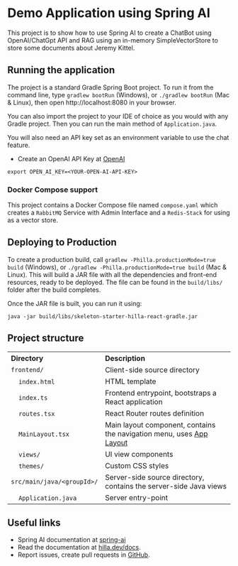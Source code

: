 # Demo Application using Spring AI

This project is to show how to use Spring AI to create a ChatBot using OpenAI/ChatGpt API and RAG using an in-memory
SimpleVectorStore to store some documents about Jeremy Kittel.

## Running the application

The project is a standard Gradle Spring Boot project.
To run it from the command line, type `gradlew bootRun` (Windows), or `./gradlew bootRun` (Mac & Linux), then
open http://localhost:8080 in your browser.

You can also import the project to your IDE of choice as you would with any Gradle project.
Then you can run the main method of `Application.java`.

You will also need an API key set as an environment variable to use the chat feature.

- Create an OpenAI API Key at [OpenAI](https://platform.openai.com/api-keys)

```text
export OPEN_AI_KEY=<YOUR-OPEN-AI-API-KEY>
```

### Docker Compose support

This project contains a Docker Compose file named `compose.yaml`
which creates a `RabbitMQ` Service with Admin Interface and a `Redis-Stack` for using as a vector store.

## Deploying to Production

To create a production build, call `gradlew -Philla.productionMode=true build` (Windows),
or `./gradlew -Philla.productionMode=true build` (Mac & Linux).
This will build a JAR file with all the dependencies and front-end resources, ready to be deployed.
The file can be found in the `build/libs/` folder after the build completes.

Once the JAR file is built, you can run it using:

`java -jar build/libs/skeleton-starter-hilla-react-gradle.jar`

## Project structure

<table style="width:100%; text-align: left;">
  <tr><th>Directory</th><th>Description</th></tr>
  <tr><td><code>frontend/</code></td><td>Client-side source directory</td></tr>
  <tr><td>&nbsp;&nbsp;&nbsp;&nbsp;<code>index.html</code></td><td>HTML template</td></tr>
  <tr><td>&nbsp;&nbsp;&nbsp;&nbsp;<code>index.ts</code></td><td>Frontend 
entrypoint, bootstraps a React application</td></tr>
  <tr><td>&nbsp;&nbsp;&nbsp;&nbsp;<code>routes.tsx</code></td><td>React Router routes definition</td></tr>
  <tr><td>&nbsp;&nbsp;&nbsp;&nbsp;<code>MainLayout.tsx</code></td><td>Main 
layout component, contains the navigation menu, uses <a href="https://hilla.dev/docs/react/components/app-layout">
App Layout</a></td></tr>
  <tr><td>&nbsp;&nbsp;&nbsp;&nbsp;<code>views/</code></td><td>UI view 
components</td></tr>
  <tr><td>&nbsp;&nbsp;&nbsp;&nbsp;<code>themes/</code></td><td>Custom  
CSS styles</td></tr>
  <tr><td><code>src/main/java/&lt;groupId&gt;/</code></td><td>Server-side 
source directory, contains the server-side Java views</td></tr>
  <tr><td>&nbsp;&nbsp;&nbsp;&nbsp;<code>Application.java</code></td><td>Server entry-point</td></tr>
</table>

## Useful links

- Spring AI documentation at [spring-ai](https://docs.spring.io/spring-ai/reference/index.html)
- Read the documentation at [hilla.dev/docs](https://hilla.dev/docs/).
- Report issues, create pull requests in [GitHub](https://github.com/jeremykittel/spring-ai).


